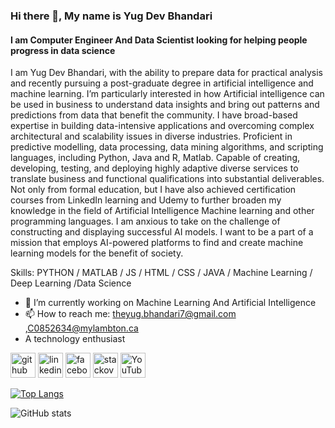 ### Hi there 👋, My name is Yug Dev Bhandari
#### I am Computer Engineer And Data Scientist looking for helping people progress in data science 
I am Yug Dev Bhandari, with the ability to prepare data for practical analysis and recently pursuing a post-graduate degree in artificial intelligence and machine learning. I’m particularly interested in how Artificial intelligence can be used in business to understand data insights and bring out patterns and predictions from data that benefit the community.
I have broad-based expertise in building data-intensive applications and overcoming complex architectural and scalability issues in diverse industries. Proficient in predictive modelling, data processing, data mining algorithms, and scripting languages, including Python, Java and R, Matlab. Capable of creating, developing, testing, and deploying highly adaptive diverse services to translate business and functional qualifications into substantial deliverables.
Not only from formal education, but I have also achieved certification courses from LinkedIn learning and Udemy to further broaden my knowledge in the field of Artificial Intelligence Machine learning and other programming languages. 
I am anxious to take on the challenge of constructing and displaying successful AI models. I want to be a part of a mission that employs AI-powered platforms to find and create machine learning models for the benefit of society.

Skills: PYTHON / MATLAB / JS / HTML / CSS / JAVA / Machine Learning / Deep Learning /Data Science

- 🔭 I’m currently working on Machine Learning And Artificial Intelligence 
- 📫 How to reach me: theyug.bhandari7@gmail.com ,C0852634@mylambton.ca
- A technology enthusiast 


[<img src='https://cdn.jsdelivr.net/npm/simple-icons@3.0.1/icons/github.svg' alt='github' height='40'>](https://github.com/theyug7)  [<img src='https://cdn.jsdelivr.net/npm/simple-icons@3.0.1/icons/linkedin.svg' alt='linkedin' height='40'>](https://www.linkedin.com/in/yugdevbhandari/)  [<img src='https://cdn.jsdelivr.net/npm/simple-icons@3.0.1/icons/facebook.svg' alt='facebook' height='40'>](https://www.facebook.com/trueheartprince)  [<img src='https://cdn.jsdelivr.net/npm/simple-icons@3.0.1/icons/stackoverflow.svg' alt='stackoverflow' height='40'>](https://stackoverflow.com/users/yug-bhandari)  [<img src='https://cdn.jsdelivr.net/npm/simple-icons@3.0.1/icons/youtube.svg' alt='YouTube' height='40'>](https://www.youtube.com/channel/UCIZLmWNSxxgrkbW_L4NJu_g)  

[![Top Langs](https://github-readme-stats.vercel.app/api/top-langs/?username=theyug7)](https://github.com/anuraghazra/github-readme-stats)

![GitHub stats](https://github-readme-stats.vercel.app/api?username=theyug7&show_icons=true)  



